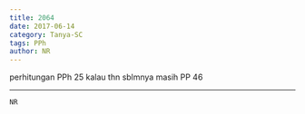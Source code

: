 ```yaml
---
title: 2064
date: 2017-06-14
category: Tanya-SC
tags: PPh
author: NR
---
```


perhitungan PPh 25 kalau thn sblmnya masih PP 46

---



`NR`
